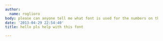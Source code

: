 ```yaml
---
author:
  name: roglioro
body: please can anyone tell me what font is used for the numbers on the picture[img:sites/default/files/old-images/richardmille_image_5094.1588961.jpg]
date: '2013-04-29 22:54:40'
title: hello pls help with this font

---
```

